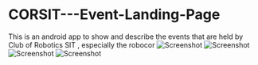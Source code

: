 # CORSIT---Event-Landing-Page
This is an android app to show and describe the events that are held by Club of Robotics SIT , especially the robocor
![Screenshot](rrrrrrrr.png)
![Screenshot](ssssssss.png)
![Screenshot](tttttttt.png)
![Screenshot](uuuuuuuu.png)
